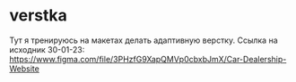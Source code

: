 # verstka
Тут я тренируюсь на макетах делать адаптивную верстку.
Ссылка на исходник 30-01-23: https://www.figma.com/file/3PHzfG9XapQMVp0cbxbJmX/Car-Dealership-Website

